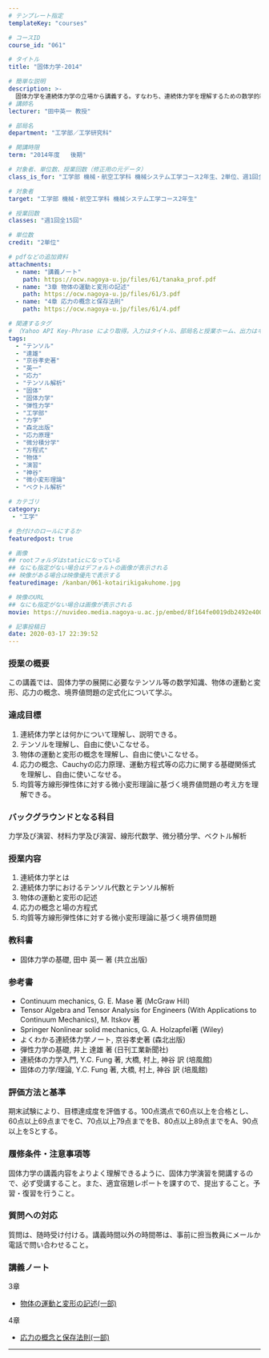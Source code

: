 ```yaml
---
# テンプレート指定
templateKey: "courses"

# コースID
course_id: "061"

# タイトル
title: "固体力学-2014"

# 簡単な説明
description: >-
  固体力学を連続体力学の立場から講義する。すなわち、連続体力学を理解するための数学的準備をした上で、ひずみと応力の概念を説明し、それらに関する場の方程式を導く。 ....
# 講師名
lecturer: "田中英一 教授"

# 部局名
department: "工学部／工学研究科"

# 開講時限
term: "2014年度	後期"

# 対象者、単位数、授業回数（修正用の元データ）
class_is_for: "工学部 機械・航空工学科 機械システム工学コース2年生、2単位、週1回全15回"

# 対象者
target: "工学部 機械・航空工学科 機械システム工学コース2年生"

# 授業回数
classes: "週1回全15回"

# 単位数
credit: "2単位"

# pdfなどの追加資料
attachments:
  - name: "講義ノート" 
    path: https://ocw.nagoya-u.jp/files/61/tanaka_prof.pdf
  - name: "3章 物体の運動と変形の記述" 
    path: https://ocw.nagoya-u.jp/files/61/3.pdf
  - name: "4章 応力の概念と保存法則" 
    path: https://ocw.nagoya-u.jp/files/61/4.pdf

# 関連するタグ
# （Yahoo API Key-Phrase により取得。入力はタイトル、部局名と授業ホーム、出力はキーフレーズ（tags））
tags:
  - "テンソル"
  - "達雄"
  - "京谷孝史著"
  - "英一"
  - "応力"
  - "テンソル解析"
  - "固体"
  - "固体力学"
  - "弾性力学"
  - "工学部"
  - "力学"
  - "森北出版"
  - "応力原理"
  - "微分積分学"
  - "方程式"
  - "物体"
  - "演習"
  - "神谷"
  - "微小変形理論"
  - "ベクトル解析"

# カテゴリ
category:
 - "工学"

# 色付けのロールにするか
featuredpost: true

# 画像
## rootフォルダはstaticになっている
## なにも指定がない場合はデフォルトの画像が表示される
## 映像がある場合は映像優先で表示する
featuredimage: /kanban/061-kotairikigakuhome.jpg

# 映像のURL
## なにも指定がない場合は画像が表示される
movie: https://nuvideo.media.nagoya-u.ac.jp/embed/8f164fe0019db2492e400c73af9b0d4d5c395331

# 記事投稿日
date: 2020-03-17 22:39:52
---
```


### 授業の概要

この講義では、固体力学の展開に必要なテンソル等の数学知識、物体の運動と変形、応力の概念、境界値問題の定式化について学ぶ。 

### 達成目標

  1. 連続体力学とは何かについて理解し、説明できる。
  2. テンソルを理解し、自由に使いこなせる。
  3. 物体の運動と変形の概念を理解し、自由に使いこなせる。
  4. 応力の概念、Cauchyの応力原理、運動方程式等の応力に関する基礎関係式を理解し、自由に使いこなせる。
  5. 均質等方線形弾性体に対する微小変形理論に基づく境界値問題の考え方を理解できる。








### バックグラウンドとなる科目

力学及び演習、材料力学及び演習、線形代数学、微分積分学、ベクトル解析 

### 授業内容

  1. 連続体力学とは
  2. 連続体力学におけるテンソル代数とテンソル解析
  3. 物体の運動と変形の記述
  4. 応力の概念と場の方程式
  5. 均質等方線形弾性体に対する微小変形理論に基づく境界値問題

### 教科書

  * 固体力学の基礎, 田中 英一 著 (共立出版)

### 参考書

  * Continuum mechanics, G. E. Mase 著 (McGraw Hill)
  * Tensor Algebra and Tensor Analysis for Engineers (With Applications to Continuum Mechanics), M. Itskov 著
  * Springer Nonlinear solid mechanics, G. A. Holzapfel著 (Wiley)
  * よくわかる連続体力学ノート, 京谷孝史著 (森北出版)
  * 弾性力学の基礎, 井上 達雄 著 (日刊工業新聞社)
  * 連続体の力学入門, Y.C. Fung 著, 大橋, 村上, 神谷 訳 (培風館)
  * 固体の力学/理論, Y.C. Fung 著, 大橋, 村上, 神谷 訳 (培風館)

### 評価方法と基準

期末試験により、目標達成度を評価する。100点満点で60点以上を合格とし、60点以上69点までをC、70点以上79点までをB、80点以上89点までをA、90点以上をSとする。 

### 履修条件・注意事項等

固体力学の講義内容をよりよく理解できるように、固体力学演習を開講するので、必ず受講すること。また、適宜宿題レポートを課すので、提出すること。予習・復習を行うこと。 

### 質問への対応

質問は、随時受け付ける。講義時間以外の時間帯は、事前に担当教員にメールか電話で問い合わせること。





### 講義ノート

3章

- [物体の運動と変形の記述(一部)](https://ocw.nagoya-u.jp/files/61/3.pdf) 

4章

- [応力の概念と保存法則(一部)](https://ocw.nagoya-u.jp/files/61/4.pdf) 











-----